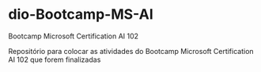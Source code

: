 # dio-Bootcamp-MS-AI
Bootcamp Microsoft Certification AI 102

Repositório para colocar as atividades do Bootcamp Microsoft Certification AI 102 que forem finalizadas
